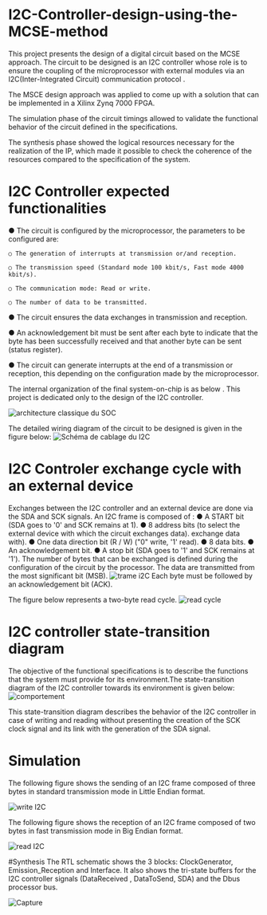 # I2C-Controller-design-using-the-MCSE-method
This project presents the design of a digital circuit based on the MCSE approach.
The circuit to be designed is an I2C controller whose role is to ensure the coupling of the microprocessor with external modules via an I2C(Inter-Integrated Circuit) communication protocol . 

The MSCE design approach was applied to come up with a solution that can be implemented in a Xilinx Zynq 7000 FPGA.

The simulation phase of the circuit timings allowed to validate the functional behavior of the circuit defined in the specifications.

The synthesis phase showed the logical resources necessary for the realization of the IP, which made it possible to check the coherence of the resources compared to the specification of the system.
# I2C Controller expected functionalities
● The circuit is configured by the microprocessor, the parameters to be configured are:

    ○ The generation of interrupts at transmission or/and reception.
    
    ○ The transmission speed (Standard mode 100 kbit/s, Fast mode 4000 kbit/s).
    
    ○ The communication mode: Read or write.
    
    ○ The number of data to be transmitted.
    
● The circuit ensures the data exchanges in transmission and reception.

● An acknowledgement bit must be sent after each byte to indicate that the byte has been
successfully received and that another byte can be sent (status register).

● The circuit can generate interrupts at the end of a transmission or reception, this
depending on the configuration made by the microprocessor.

The internal organization of the final system-on-chip is as below . This project is dedicated only to the design of the I2C controller.

![architecture classique du SOC](https://user-images.githubusercontent.com/92653832/208107451-6ca79e30-92b5-499b-a500-357648efbc4e.png)

The detailed wiring diagram of the circuit to be designed is given in the figure below:
![Schéma de cablage du I2C](https://user-images.githubusercontent.com/92653832/208107913-fbcba95e-f21f-4d8f-bfd1-c4d9e4850ce1.png)
# I2C Controler exchange cycle with an external device
Exchanges between the I2C controller and an external device are done via the SDA and SCK signals.
An I2C frame is composed of :
● A START bit (SDA goes to '0' and SCK remains at 1).
● 8 address bits (to select the external device with which the circuit exchanges data).
exchange data with).
● One data direction bit (R / W) ("0" write, '1' read).
● 8 data bits.
● An acknowledgement bit.
● A stop bit (SDA goes to '1' and SCK remains at '1').
The number of bytes that can be exchanged is defined during the configuration of the circuit by the processor. The data are transmitted from the most significant bit (MSB).
![trame i2C](https://user-images.githubusercontent.com/92653832/208107921-ce810d54-f1ca-45c0-ad89-35a68e710961.png)
Each byte must be followed by an acknowledgement bit (ACK).

The figure below represents a two-byte read cycle.
![read cycle](https://user-images.githubusercontent.com/92653832/208108854-13b57cdd-79cd-496b-b717-4148846ce528.png)
# I2C controller state-transition diagram
The objective of the functional specifications is to describe the functions that the system must provide for its environment.The state-transition diagram of the I2C controller towards its environment is given below:
![comportement](https://user-images.githubusercontent.com/92653832/208109475-40ce3920-586d-408e-8b34-cabd45ce3ac4.png)

This state-transition diagram describes the behavior of the I2C controller in case of writing and reading without
presenting the creation of the SCK clock signal and its link with the generation of the SDA signal. 

# Simulation 
The following figure shows the sending of an I2C frame composed of three bytes in standard transmission mode in Little Endian format. 

![write I2C](https://user-images.githubusercontent.com/92653832/208110260-98b8e811-7ab1-4c7a-a699-a672e373d843.png)

 The following figure shows the reception of an I2C frame composed of two bytes in fast transmission mode in Big Endian format. 
 
![read I2C](https://user-images.githubusercontent.com/92653832/208110250-8ffae556-7834-466b-bdc8-3720b6a5ae21.png)

#Synthesis
The RTL schematic shows the 3 blocks: ClockGenerator, Emission_Reception and Interface. It also shows the tri-state buffers for the I2C controller signals (DataReceived , DataToSend, SDA) and the Dbus processor bus.

![Capture](https://user-images.githubusercontent.com/92653832/208111235-97470fc1-bc87-4a44-a565-ded0aea33b42.PNG)

